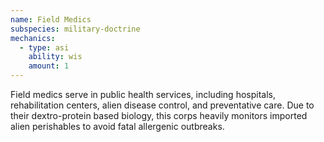 ```yaml
---
name: Field Medics
subspecies: military-doctrine
mechanics:
  - type: asi
    ability: wis
    amount: 1
---
```

Field medics serve in public health services, including hospitals, rehabilitation centers, alien disease control, and
preventative care. Due to their dextro-protein based biology, this corps heavily monitors imported alien perishables
to avoid fatal allergenic outbreaks.
